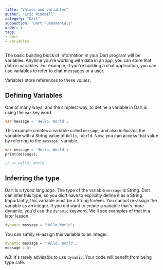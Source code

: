 ```yaml
---
title: "Values and variables"
author: "Eric Windmill"
category: "Dart"
subSection: "Dart Fundamentals"
order: 1
tags:
- dart
- variables
---
```


The basic building block of information in your Dart program will be variables. Anytime you're
 working with data in an app, you can store that data in variables.  For example, if you're
  building a chat application, you can use variables to refer to chat messages or a user.
  
Variables store references to these _values_.
  
## Defining Variables

One of many ways, and the simplest way, to define a variable in Dart is using the `var` key word. 

```dart
var message = 'Hello, World';
```

This example creates a variable called `message`, and also _initializes_ the variable with a
 String value of `Hello, World`. Now, you can access that value by referring to the `message
 ` variable.
 
```dart
var message = 'Hello, World';
print(message);

// => Hello, World
```

## Inferring the type

Dart is a _typed language_. The type of the variable `message` is String. Dart can infer this
 type, so you did't have to explicitly define it as a String. Importantly, this variable must be
  a String forever. You cannot re-assign the variable as an integer. If you did want to create a
   variable that's more dynamic, you'd use the `dynamic` keyword. We'll see examples of that in a later lesson.
   
```dart
dynamic message = 'Hello World';
```

You can safely re-assign this variable to an integer. 

```dart
dynamic message = 'Hello, World';
message = 8; 
```

*NB*: It's rarely advisable to use `dynamic`. Your code will benefit from being type safe.  



